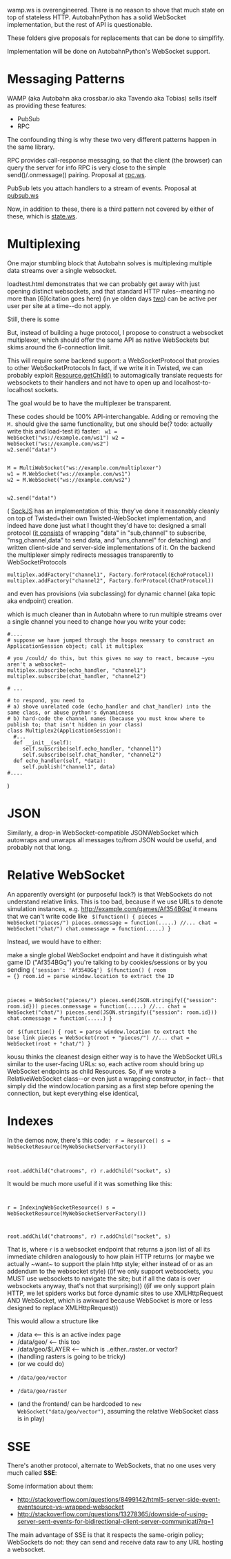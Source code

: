 wamp.ws is overengineered. There is no reason to shove that much state on top of stateless HTTP.
AutobahnPython has a solid WebSocket implementation,
but the rest of API is questionable.

These folders give proposals for replacements that can be done to simplfify.

Implementation will be done on AutobahnPython's WebSocket support.

Messaging Patterns
==================

WAMP (aka Autobahn aka crossbar.io aka Tavendo aka Tobias) sells itself as providing these features:

* PubSub
* RPC

The confounding thing is why these two very different patterns happen in the same library.

RPC provides call-response messaging, so that the client (the browser) can query the server for info
RPC is very close to the simple send()/.onmessage() pairing.
Proposal at [rpc.ws](rpc.ws).

PubSub lets you attach handlers to a stream of events. Proposal at [pubsub.ws](pubsub.ws/)

Now, in addition to these, there is a third pattern not covered by either of these, which is [state.ws](state.ws/).

Multiplexing
============

One major stumbling block that Autobahn solves
is multiplexing multiple data streams over a single websocket.

loadtest.html demonstrates that we can probably get away with just opening distinct websockets,
and that standard HTTP rules--meaning no more than [6](citation goes here) (in ye olden days [two](FIXME))
can be active per user per site at a time--do not apply. 

Still, there is some

But, instead of building a huge protocol, 
I propose to construct a websocket multiplexer, which should offer the same API as native WebSockets
but skims around the 6-connection limit.

This will require some backend support: a WebSocketProtocol that proxies to other WebSocketProtocols
In fact, if we write it in Twisted, we can probably exploit [Resource.getChild()](https://twistedmatrix.com/documents/current/api/twisted.web.resource.Resource.html#getChild)
to automagically translate requests for websockets to their handlers
and not have to open up and localhost-to-localhost sockets.

The goal would be to have the multiplexer be transparent.

These codes should be 100% API-interchangable. Adding or removing the <code>M.</code> should give the same functionality, but one should be(? todo: actually write this and load-test it) faster:
<code>
w1 = WebSocket("ws://example.com/ws1")
w2 = WebSocket("ws://example.com/ws2")
w2.send("data!")
</code>

<code>
M = MultiWebSocket("ws://example.com/multiplexer")
w1 = M.WebSocket("ws://example.com/ws1")
w2 = M.WebSocket("ws://example.com/ws2")

w2.send("data!")
</code>


(
[SockJS](https://github.com/sockjs/websocket-multiplex) has an implementation of this; they've done it reasonably cleanly on top of Twisted+their own Twisted-WebSocket implementation, and indeed have done just what I thought they'd have to: designed a small protocol ([it consists](https://github.com/sockjs/websocket-multiplex/blob/master/multiplex_client.js) of wrapping "data" in "sub,channel" to subscribe, "msg,channel,data" to send data, and "uns,channel" for detaching) and written client-side and server-side implementations of it. On the backend the multiplexer simply redirects messages transparently to WebSocketProtocols
```
multiplex.addFactory("channel1", Factory.forProtocol(EchoProtocol))
multiplex.addFactory("channel2", Factory.forProtocol(ChatProtocol))
```
and even has provisions (via subclassing) for dynamic channel (aka topic aka endpoint) creation.

which is much cleaner than in Autobahn where to run multiple streams over a single channel you need to change how you write your code:
```
#....
# suppose we have jumped through the hoops neessary to construct an ApplicationSession object; call it multiplex

# you /could/ do this, but this gives no way to react, because ~you aren't a websocket~
multiplex.subscribe(echo_handler, "channel1") 
multiplex.subscribe(chat_handler, "channel2") 

# ...

# to respond, you need to
# a) shove unrelated code (echo_handler and chat_handler) into the same class, or abuse python's dynamicness
# b) hard-code the channel names (because you must know where to publish to; that isn't hidden in your class)
class Multiplex2(ApplicationSession):
  #...
  def __init__(self):
     self.subscribe(self.echo_handler, "channel1")
     self.subscribe(self.chat_handler, "channel2")
  def echo_handler(self, *data):
     self.publish("channel1", data)
#....
```
)

JSON
====

Similarly, a drop-in WebSocket-compatible JSONWebSocket which autowraps and unwraps all messages to/from JSON would be useful, and probably not that long.


Relative WebSocket
==================

An apparently oversight (or purposeful lack?) is that WebSockets do not understand relative links.
This is too bad, because if we use URLs to denote simulation instances, e.g. http://example.com/games/Af354BGq/
it means that we can't write code like
<code>
$(function() {
  pieces = WebSocket("pieces/")
  pieces.onmessage = function(.....)
  //...
  chat = WebSocket("chat/")
  chat.onmessage = function(.....)
}
</code>

Instead, we would have to either:

 make a single global WebSocket endpoint and have it distinguish what
game ID ("Af354BGq") you're talking to by cookies/sessions or by you sending <code>{'session': 'Af354BGq'}</code>
<code>
$(function() {
  room = {}
  room.id = parse window.location to extract the ID
  
  pieces = WebSocket("pieces/")
  pieces.send(JSON.stringify({"session": room.id}))
  pieces.onmessage = function(.....)
  //...
  chat = WebSocket("chat/")
  pieces.send(JSON.stringify({"session": room.id}))
  chat.onmessage = function(.....)
}
</code>

or 
<code>
$(function() {
  root = parse window.location to extract the base link
  pieces = WebSocket(root + "pieces/")
  //...
  chat = WebSocket(root + "chat/")
}
</code>

kousu thinks the cleanest design either way is to have the WebSocket URLs similar to the user-facing URLs:
  so, each active room should bring up WebSocket endpoints as child Resources. So, if we wrote a RelativeWebSocket class--or even just
a wrapping constructor, in fact-- that simply did
the window.location parsing as a first step before opening the connection, but kept everything else identical,


Indexes
=======

In the demos now, there's this code:
<code>
r = Resource()
s = WebSocketResource(MyWebSocketServerFactory())

root.addChild("chatrooms", r)
r.addChild("socket", s)
</code>

It would be much more useful if it was something like this:
<code>

r = IndexingWebSocketResource()
s = WebSocketResource(MyWebSocketServerFactory())

root.addChild("chatrooms", r)
r.addChild("socket", s)
</code>

That is, where <code>r</code> is a websocket endpoint that returns a json list of all its immediate children
analogously to how plain HTTP returns (or maybe we actually ~want~ to support the plain http style; either instead of or as an addendum to the websocket style)
((if we only support websockets, you MUST use websockets to navigate the site; but if all the data is over websockets anyway, that's not that surprising))
((if we only support plain HTTP, we let spiders works but force dynamic sites to use XMLHttpRequest AND WebSocket, which is awkward because WebSocket is more or less designed to replace XMLHttpRequest))

This would allow a structure like
 *  /data <-- this is an active index page
 * /data/geo/ <-- this too
 * /data/geo/$LAYER <-- which is ..either..raster..or vector?
 *  (handling rasters is going to be tricky)
 *  (or we could do)
 *     /data/geo/vector
 *     /data/geo/raster
 *  (and the frontend/ can be hardcoded to <code>new WebSocket("data/geo/vector")</code>, assuming the relative WebSocket class is in play)




SSE
===

There's another protocol, alternate to WebSockets, that no one uses very much called **SSE**:

Some information about them:

* http://stackoverflow.com/questions/8499142/html5-server-side-event-eventsource-vs-wrapped-websocket
* http://stackoverflow.com/questions/13278365/downside-of-using-server-sent-events-for-bidirectional-client-server-communicati?rq=1

The main advantage of SSE is that it respects the same-origin policy; WebSockets do not: they can send and receive data raw to any URL hosting a websocket.

